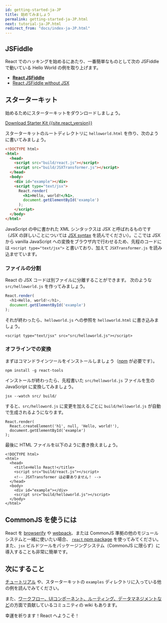 ```yaml
---
id: getting-started-ja-JP
title: 始めてみましょう
permalink: getting-started-ja-JP.html
next: tutorial-ja-JP.html
redirect_from: "docs/index-ja-JP.html"
---
```


## JSFiddle

React でのハッキングを始めるにあたり、一番簡単なものとして次の JSFiddle で動いている Hello World の例を取り上げます。

 * **[React JSFiddle](https://jsfiddle.net/reactjs/69z2wepo/)**
 * [React JSFiddle without JSX](https://jsfiddle.net/reactjs/5vjqabv3/)

## スターターキット

始めるためにスターターキットをダウンロードしましょう。

<div class="buttons-unit downloads">
  <a href="/react/downloads/react-{{site.react_version}}.zip" class="button">
    Download Starter Kit {{site.react_version}}
  </a>
</div>

スターターキットのルートディレクトリに `helloworld.html` を作り、次のように書いてみましょう。

```html
<!DOCTYPE html>
<html>
  <head>
    <script src="build/react.js"></script>
    <script src="build/JSXTransformer.js"></script>
  </head>
  <body>
    <div id="example"></div>
    <script type="text/jsx">
      React.render(
        <h1>Hello, world!</h1>,
        document.getElementById('example')
      );
    </script>
  </body>
</html>
```

JavaScript の中に書かれた XML シンタックスは JSX と呼ばれるものです（JSX の詳しいことについては [JSX syntax](/react/docs/jsx-in-depth.html) を読んでください）。ここでは JSX から vanilla JavaScript への変換をブラウザ内で行わせるため、先程のコードには `<script type="text/jsx">` と書いており、加えて `JSXTransformer.js` を読み込ませています。

### ファイルの分割

React の JSX コードは別ファイルに分離することができます。 次のような `src/helloworld.js` を作ってみましょう。

```javascript
React.render(
  <h1>Hello, world!</h1>,
  document.getElementById('example')
);
```

それが終わったら、`helloworld.js` への参照を `helloworld.html` に書き込みましょう。

```html{10}
<script type="text/jsx" src="src/helloworld.js"></script>
```

### オフラインでの変換

まずはコマンドラインツールをインストールしましょう（[npm](https://www.npmjs.com/) が必要です）。

```
npm install -g react-tools
```

インストールが終わったら、先程書いた `src/helloworld.js` ファイルを生の JavaScript に変換してみましょう。

```
jsx --watch src/ build/

```

すると、`src/helloword.js` に変更を加えるごとに `build/helloworld.js` が自動で生成されるようになります。

```javascript{2}
React.render(
  React.createElement('h1', null, 'Hello, world!'),
  document.getElementById('example')
);
```


最後に HTML ファイルを以下のように書き換えましょう。

```html{6,10}
<!DOCTYPE html>
<html>
  <head>
    <title>Hello React!</title>
    <script src="build/react.js"></script>
    <!-- JSXTransformer は必要ありません！ -->
  </head>
  <body>
    <div id="example"></div>
    <script src="build/helloworld.js"></script>
  </body>
</html>
```

## CommonJS を使うには

React を [browserify](http://browserify.org/) や [webpack](https://webpack.github.io/)、または CommonJS 準拠の他のモジュールシステムと一緒に使いたい場合、 [`react` npm package](https://www.npmjs.com/package/react) を使ってみてください。また、`jsx` ビルドツールをパッケージングシステム（CommonJS に限らず）に導入することも非常に簡単です。

## 次にすること

[チュートリアル](/react/docs/tutorial.html) や、スターターキットの `examples` ディレクトリに入っている他の例を読んでみてください。

また、[ワークフロー、UIコンポーネント、ルーティング、データマネジメントなど](https://github.com/facebook/react/wiki/Complementary-Tools)の方面で貢献しているコミュニティの wiki もあります。

幸運を祈ります！React へようこそ！
